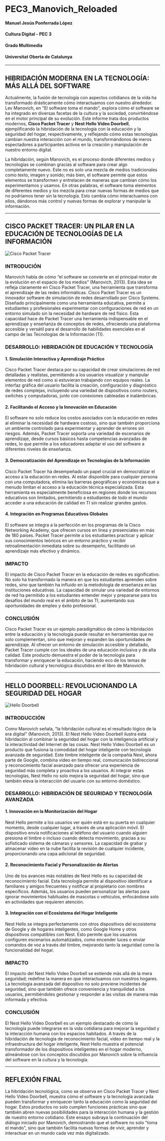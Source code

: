 # PEC3_Manovich_Reloaded

#### Manuel Jesús Ponferrada López
#### Cultura Digital - PEC 3 
#### Grado Multimedia
#### Universitat Oberta de Catalunya

---

## **HIBRIDACIÓN MODERNA EN LA TECNOLOGÍA:** MÁS ALLÁ DEL SOFTWARE

Actualmente, la fusión de tecnología con aspectos cotidianos de la vida ha transformado drásticamente cómo interactuamos con nuestro alrededor. Lev Manovich, en "El software toma el mando", explora cómo el software se ha integrado en diversas facetas de la cultura y la sociedad, convirtiéndose en el motor principal de su evolución. Este informe trata dos productos modernos, **Cisco Packet Tracer** y **Nest Hello Video Doorbell**, ejemplificando la hibridación de la tecnología con la educación y la seguridad del hogar, respectivamente, y reflejando cómo estas tecnologías cambian nuestra interacción con el mundo, transformándonos de meros espectadores a participantes activos en la creación y manipulación de nuestro entorno digital.

La hibridación, según Manovich, es el proceso donde diferentes medios y tecnologías se combinan gracias al software para crear algo completamente nuevo. Este no es solo una mezcla de medios tradicionales como texto, imagen y sonido; más bien, el software permite que estos elementos se transformen y entrelacen de maneras que cambian cómo los experimentamos y usamos.
En otras palabras, el software toma elementos de diferentes medios y los mezcla para crear nuevas formas de medios que no podríamos tener sin la tecnología. Esto cambia cómo interactuamos con ellos, dándonos más control y nuevas formas de explorar y manipular la información.

---

## **CISCO PACKET TRACER:** UN PILAR EN LA EDUCACIÓN DE TECNOLOGÍAS DE LA INFORMACIÓN
![Cisco Packet Tracer](https://github.com/mponferrada/PEC3_Manovich_Reloaded/blob/main/cisco-packet-tracer.jpg)

### INTRODUCIÓN

Manovich habla de cómo “el software se convierte en el principal motor de la evolución en el espacio de los medios” (Manovich, 2013). Esta idea se refleja claramente en Cisco Packet Tracer, una herramienta que transforma el aprendizaje de las redes informáticas. Cisco Packet Tracer es un innovador software de simulación de redes desarrollado por Cisco Systems. Diseñado principalmente como una herramienta educativa, permite a estudiantes y profesionales experimentar con configuraciones de red en un entorno simulado sin la necesidad de hardware de red físico. Esta capacidad hace de Packet Tracer una herramienta indispensable en el aprendizaje y enseñanza de conceptos de redes, ofreciendo una plataforma accesible y versátil para el desarrollo de habilidades esenciales en el campo de las Tecnologías de la Información (TI).

### DESARROLLO: HIBRIDACIÓN DE EDUCACIÓN Y TECNOLOGÍA

#### 1. Simulación Interactiva y Aprendizaje Práctico
Cisco Packet Tracer destaca por su capacidad de crear simulaciones de red detalladas y realistas, permitiendo a los usuarios visualizar y manipular elementos de red como si estuvieran trabajando con equipos reales. La interfaz gráfica del usuario facilita la creación, configuración y diagnóstico de redes complejas, incluyendo una variedad de dispositivos como routers, switches y computadoras, junto con conexiones cableadas e inalámbricas.

#### 2. Facilitando el Acceso y la Innovación en Educación
El software no solo reduce los costos asociados con la educación en redes al eliminar la necesidad de hardware costoso, sino que también proporciona un ambiente controlado para experimentar y aprender de errores sin riesgos. Además, Packet Tracer soporta una variedad de escenarios de aprendizaje, desde cursos básicos hasta competencias avanzadas de redes, lo que permite a los educadores adaptar el uso del software a diferentes niveles de enseñanza.

#### 3. Democratización del Aprendizaje en Tecnologías de la Información
Cisco Packet Tracer ha desempeñado un papel crucial en democratizar el acceso a la educación en redes. Al estar disponible para cualquier persona con una computadora, elimina las barreras geográficas y económicas que a menudo limitan el acceso a la educación técnica especializada. Esta herramienta es especialmente beneficiosa en regiones donde los recursos educativos son limitados, permitiendo a estudiantes de todo el mundo acceder a una educación de calidad en TI sin realizar grandes gastos.

#### 4. Integración en Programas Educativos Globales
El software se integra a la perfección en los programas de la Cisco Networking Academy, que ofrecen cursos en línea y presenciales en más de 180 países. Packet Tracer permite a los estudiantes practicar y aplicar sus conocimientos teóricos en un entorno práctico y recibir retroalimentación inmediata sobre su desempeño, facilitando un aprendizaje más efectivo y dinámico.

### IMPACTO
El impacto de Cisco Packet Tracer en la educación de redes es significativo. No solo ha transformado la manera en que los estudiantes aprenden sobre redes, sino que también ha influido en la metodología de enseñanza en las instituciones educativas. La capacidad de simular una variedad de entornos de red ha permitido a los estudiantes entender mejor y prepararse para los desafíos del mundo real en el ámbito de las TI, aumentando sus oportunidades de empleo y éxito profesional.

### CONCLUSIÓN
Cisco Packet Tracer es un ejemplo paradigmático de cómo la hibridación entre la educación y la tecnología puede resultar en herramientas que no solo complementan, sino que mejoran y expanden las oportunidades de aprendizaje. Al ofrecer un entorno de simulación accesible y detallado, Packet Tracer cumple con los ideales de una educación inclusiva y de alta calidad. Este producto demuestra el poder de la tecnología para transformar y enriquecer la educación, haciendo eco de los temas de hibridación cultural y tecnológica discutidos en el libro de Manovich.

---

## HELLO DOORBELL: REVOLUCIONANDO LA SEGURIDAD DEL HOGAR
![Hello Doorbell](https://github.com/mponferrada/PEC3_Manovich_Reloaded/blob/main/Hello-Doorbell.jpg)

### INTRODUCCIÓN

Como Manovich señala, “la hibridación cultural es el resultado lógico de la era digital” (Manovich, 2013). El Nest Hello Video Doorbell ilustra esta hibridación al combinar la seguridad del hogar con la inteligencia artificial y la interactividad del Internet de las cosas. Nest Hello Video Doorbell es un producto que fusiona la comodidad del hogar inteligente con tecnología avanzada de seguridad. Este timbre inteligente de la compañía Nest, ahora parte de Google, combina video en tiempo real, comunicación bidireccional y reconocimiento facial avanzado para ofrecer una experiencia de seguridad más completa y proactiva a los usuarios. Al integrar estas tecnologías, Nest Hello no solo mejora la seguridad del hogar, sino que también eleva la interacción del usuario con su entorno doméstico.

### DESARROLLO: HIBRIDACIÓN DE SEGURIDAD Y TECNOLOGÍA AVANZADA

#### 1. Innovación en la Monitorización del Hogar
Nest Hello permite a los usuarios ver quién está en su puerta en cualquier momento, desde cualquier lugar, a través de una aplicación móvil. El dispositivo envía notificaciones al teléfono del usuario cuando alguien presiona el timbre o incluso cuando detecta movimiento, gracias a su sofisticado sistema de cámaras y sensores. La capacidad de grabar y almacenar video en la nube facilita la revisión de cualquier incidente, proporcionando una capa adicional de seguridad.

#### 2. Reconocimiento Facial y Personalización de Alertas
Uno de los avances más notables de Nest Hello es su capacidad de reconocimiento facial. Esta tecnología permite al dispositivo identificar a familiares y amigos frecuentes y notificar al propietario con nombres específicos. Además, los usuarios pueden personalizar las alertas para ignorar movimientos habituales de mascotas o vehículos, enfocándose solo en actividades que requieren atención.

#### 3. Integración con el Ecosistema del Hogar Inteligente
Nest Hello se integra perfectamente con otros dispositivos del ecosistema de Google y de hogares inteligentes, como Google Home y otros dispositivos compatibles con Nest. Esto permite que los usuarios configuren escenarios automatizados, como encender luces o enviar comandos de voz a través del timbre, mejorando tanto la seguridad como la funcionalidad del hogar.

### IMPACTO
El impacto del Nest Hello Video Doorbell se extiende más allá de la mera seguridad; redefine la manera en que interactuamos con nuestros hogares. La tecnología avanzada del dispositivo no solo previene incidentes de seguridad, sino que también ofrece conveniencia y tranquilidad a los usuarios, permitiéndoles gestionar y responder a las visitas de manera más informada y efectiva.

### CONCLUSIÓN
El Nest Hello Video Doorbell es un ejemplo destacado de cómo la tecnología puede integrarse en la vida cotidiana para mejorar la seguridad y la interacción humana con los espacios habitados. A través de la hibridación de tecnología de reconocimiento facial, video en tiempo real y la infraestructura del hogar inteligente, Nest Hello muestra el potencial transformador de los dispositivos inteligentes en el hogar moderno, alineándose con los conceptos discutidos por Manovich sobre la influencia del software en la cultura y la tecnología.

---

## REFLEXIÓN FINAL
La hibridación tecnológica, como se observa en Cisco Packet Tracer y Nest Hello Video Doorbell, muestra cómo el software y la tecnología avanzada pueden transformar y enriquecer tanto la educación como la seguridad del hogar. Estos productos no solo cumplen funciones prácticas sino que también abren nuevas posibilidades para la interacción humana y la gestión de nuestro entorno cotidiano. Este ensayo subraya la continuación del diálogo iniciado por Manovich, demostrando que el software no solo "toma el mando", sino que también facilita nuevas formas de vivir, aprender y interactuar en un mundo cada vez más digitalizado.
